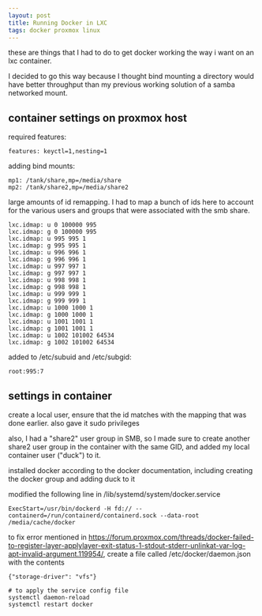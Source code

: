 ```yaml
---
layout: post
title: Running Docker in LXC
tags: docker proxmox linux
---
```


these are things that I had to do to get docker working the way i want on an lxc container.

I decided to go this way because I thought bind mounting a directory would have better throughput than my previous working solution
of a samba networked mount.

## container settings on proxmox host

required features:

```
features: keyctl=1,nesting=1
```

adding bind mounts:

```
mp1: /tank/share,mp=/media/share
mp2: /tank/share2,mp=/media/share2
```

large amounts of id remapping. I had to map a bunch of ids here to account for the various users and groups that were associated with the smb share.

```
lxc.idmap: u 0 100000 995
lxc.idmap: g 0 100000 995
lxc.idmap: u 995 995 1
lxc.idmap: g 995 995 1
lxc.idmap: u 996 996 1
lxc.idmap: g 996 996 1
lxc.idmap: u 997 997 1
lxc.idmap: g 997 997 1
lxc.idmap: u 998 998 1
lxc.idmap: g 998 998 1
lxc.idmap: u 999 999 1
lxc.idmap: g 999 999 1
lxc.idmap: u 1000 1000 1
lxc.idmap: g 1000 1000 1
lxc.idmap: u 1001 1001 1
lxc.idmap: g 1001 1001 1
lxc.idmap: u 1002 101002 64534
lxc.idmap: g 1002 101002 64534
```


added to /etc/subuid and /etc/subgid:

```
root:995:7
```

## settings in container

create a local user, ensure that the id matches with the mapping that was done earlier. also gave it sudo privileges

also, I had a "share2" user group in SMB, so I made sure to create another share2 user group in the container with the 
same GID, and added my local container user ("duck") to it.

installed docker according to the docker documentation, including creating the docker group and adding duck to it

modified the following line in /lib/systemd/system/docker.service
```
ExecStart=/usr/bin/dockerd -H fd:// --containerd=/run/containerd/containerd.sock --data-root /media/cache/docker
```

to fix error mentioned in https://forum.proxmox.com/threads/docker-failed-to-register-layer-applylayer-exit-status-1-stdout-stderr-unlinkat-var-log-apt-invalid-argument.119954/, 
create a file called /etc/docker/daemon.json with the contents

```
{"storage-driver": "vfs"}
```

```
# to apply the service config file
systemctl daemon-reload 
systemctl restart docker
```
